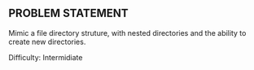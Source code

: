 ## PROBLEM STATEMENT

Mimic a file directory struture, with nested directories and the ability to create new directories.

Difficulty: Intermidiate
